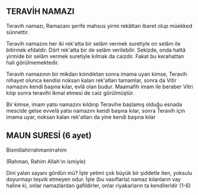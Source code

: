## TERAVİH NAMAZI

Teravih namazı, Ramazanı şerife mahsus yirmi rekâttan ibaret olup müekked sünnettir.

Teravih namazını her iki rek'atta bir se­lâm vermek suretiyle on selâm ile bitirmek efdaldir. Dört rek'atta bir de selâm verilebilir. Sekizde, onda hattâ yirmide bir selâm vermek suretiyle kılmak da caizdir. Fakat bu kerahattan hali görülmemektedir.

Teravih namazının bir mikdarı kılındıktan sonra imama uyan kimse, Teravih nihayet olunca kendisi noksan kalan rek'atları tamam­lar, sonra da Vitir namazını kendi başına kılar, evlâ olan budur. Maamafih imam ile beraber Vitri kılıp sonra teravihi ikmal etmesi de caiz görülmüştür.

Bir kimse, imam yatsı namazını kıldırıp Teravihe başlamış olduğu esnada mescide gelse evvelâ yatsı namazını kendi başına kı­lar, sonra Teravih için imama uyar, noksan kalan rek'atları da yine kendi başına kılar

## MAUN SURESİ (6 ayet)

Bismillahirrahmanirrahim

(Rahman, Rahim Allah'ın ismiyle)

Dini yalan sayanı gördün mü? İşte yetimi çok büyük bir şiddetle iten, yoksulu doyurma­yı teşvik etmeyen odur. İşte (bu vasıflarla) na­maz kılanların vay haline ki, onlar namazlar­dan gafildirler, onlar riyakarların ta ken­dileridir (1-6)
